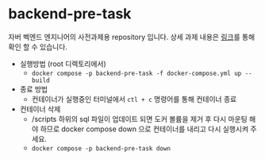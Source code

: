 # backend-pre-task
자버 벡엔드 엔지니어의 사전과제용 repository 입니다.
상세 과제 내용은 [링크](https://www.notion.so/jober/BE-f23a44962dcd48a69e5fb4fa62e26e29)를 통해 확인 할 수 있습니다.

- 실행방법 (root 디렉토리에서)
  - `docker compose -p backend-pre-task -f docker-compose.yml up --build`
- 종료 방법
  - 컨테이너가 실행중인 터미널에서 `ctl + c` 명령어를 통해 컨테이너 종료
- 컨테이너 삭제
  - /scripts 하위의 sql 파일이 업데이트 되면 도커 볼륨을 제거 후 다시 마운팅 해야 하므로 docker compose down 으로 컨테이너를 내리고 다시 실행시켜 주세요.  
  - `docker compose -p backend-pre-task down`
